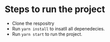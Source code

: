 # Steps to run the project
- Clone the respositry
- Run ```yarn install``` to insatll all depenedecies.
- Run ```yarn start``` to run the project.